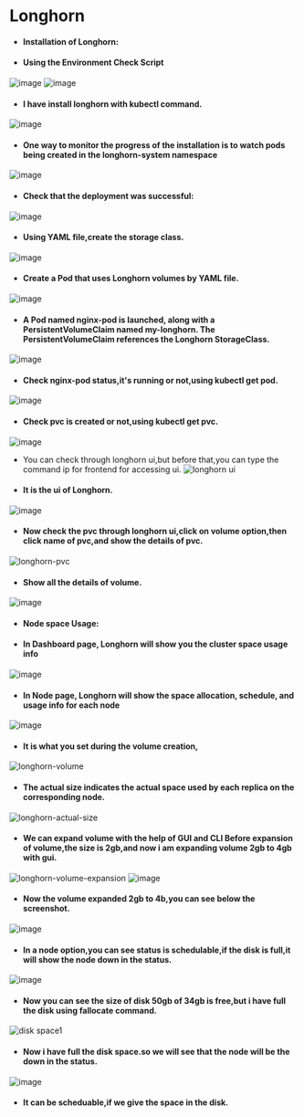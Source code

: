 # Longhorn
- #### Installation of Longhorn:
- #### Using the Environment Check Script
![image](https://user-images.githubusercontent.com/103019032/173506285-dc0ed176-2d86-4f3a-8759-09a41e392d7c.png)
![image](https://user-images.githubusercontent.com/103019032/173506186-54f076f4-da2e-4ccf-970d-7cde1b954999.png)
- #### I have install longhorn with kubectl command.
![image](https://user-images.githubusercontent.com/103019032/173509073-9b6dc415-4b93-4b8a-8d90-754c54c05195.png)
- #### One way to monitor the progress of the installation is to watch pods being created in the longhorn-system namespace
![image](https://user-images.githubusercontent.com/103019032/173509687-8e307794-2601-4fcf-9ee7-026f73c29d50.png)
- #### Check that the deployment was successful:
![image](https://user-images.githubusercontent.com/103019032/173510035-5d1f47f5-2a14-44fb-bd3a-8085abb60102.png)
- #### Using YAML file,create the storage class.
![image](https://user-images.githubusercontent.com/103019032/173511292-0ba2ffa8-8b78-4cf9-8110-bed92d7e3cb1.png)
- #### Create a Pod that uses Longhorn volumes by YAML file.
![image](https://user-images.githubusercontent.com/103019032/173511737-49cc7165-fab4-4164-8b15-2947bd1ba194.png)
- #### A Pod named nginx-pod is launched, along with a PersistentVolumeClaim named my-longhorn. The PersistentVolumeClaim references the Longhorn StorageClass.
![image](https://user-images.githubusercontent.com/103019032/173512336-be688b60-5e0d-4a90-ab0d-24e12925c238.png)
- #### Check nginx-pod status,it's running or not,using kubectl get pod<pod name>.
![image](https://user-images.githubusercontent.com/103019032/173512867-52cef3e2-5c5e-40b6-a6cd-4ce6636384b3.png)
- #### Check pvc is created or not,using kubectl get pvc.
![image](https://user-images.githubusercontent.com/103019032/173513185-1de0bc47-1767-4280-acb4-cc98a969101f.png)
- You can check through longhorn ui,but before that,you can type the command ip for frontend  for accessing ui.
![longhorn ui](https://user-images.githubusercontent.com/103019032/173514979-b341079c-af4d-42b3-a236-8540a8091665.PNG)
- #### It is the ui of Longhorn.
![image](https://user-images.githubusercontent.com/103019032/173515522-5b888a1b-3912-4a28-b706-891db8fcac5f.png)
- #### Now check the pvc through longhorn ui,click on volume option,then click name of pvc,and show the details of pvc.
![longhorn-pvc](https://user-images.githubusercontent.com/103019032/173516616-1ff9766a-42bc-4bf3-9cbe-c894d3fb2759.PNG)
- #### Show all the details of volume.
![image](https://user-images.githubusercontent.com/103019032/173517161-bc194890-19c8-4d6a-a0f8-6ff2b66c6efe.png)
- #### Node space Usage:
- #### In Dashboard page, Longhorn will show you the cluster space usage info
![image](https://user-images.githubusercontent.com/103019032/173517942-b07d22a1-334d-4b0b-817d-285111964035.png)
- #### In Node page, Longhorn will show the space allocation, schedule, and usage info for each node
![image](https://user-images.githubusercontent.com/103019032/173518084-e572330e-9ca7-4bb7-9268-49443b8fa7e0.png)
- #### It is what you set during the volume creation,
![longhorn-volume](https://user-images.githubusercontent.com/103019032/173547659-206c4e56-9c48-42df-a63d-2e0e2e87214b.PNG)
- #### The actual size indicates the actual space used by each replica on the corresponding node.
![longhorn-actual-size](https://user-images.githubusercontent.com/103019032/173548294-58d6f629-eb6e-4fbb-9249-7879c833fb98.PNG)
- #### We can expand volume with the help of GUI and CLI Before expansion of volume,the size is 2gb,and now i am expanding volume 2gb to 4gb with gui.
![longhorn-volume-expansion](https://user-images.githubusercontent.com/103019032/173550058-4114ab8e-edc3-43b1-8b98-1ceeca53ac37.PNG)
![image](https://user-images.githubusercontent.com/103019032/173550300-2e660cf6-b6e2-4595-b710-6f5bc23aa58b.png)
- #### Now the volume expanded 2gb to 4b,you can see below the screenshot.
![image](https://user-images.githubusercontent.com/103019032/173551111-42e4b24a-857c-450b-ae33-9d5ad0b7f1fa.png)
- #### In a node option,you can see status is schedulable,if the disk is full,it will show the node down in the status.
![image](https://user-images.githubusercontent.com/103019032/173730023-f29e8e44-4d02-4905-a42c-d3eeec21fe6e.png)
- #### Now you can see the size of disk 50gb of 34gb is free,but i have full the disk using fallocate command.
 ![disk space1](https://user-images.githubusercontent.com/103019032/173730866-fa5da305-6850-4242-9086-9528834f8a59.PNG)
- #### Now i have full the disk space.so we will see that the node will be the down in the status.
![image](https://user-images.githubusercontent.com/103019032/173732185-c44794ab-d9cc-4a40-9bd9-01c426aa43dc.png)
- #### It can be scheduable,if we give the space in the disk.


  


